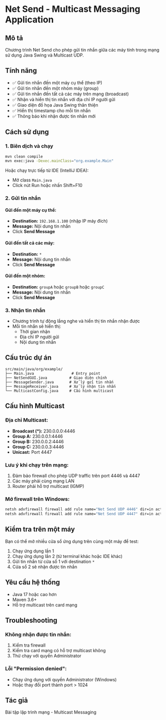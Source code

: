 # Net Send - Multicast Messaging Application

## Mô tả
Chương trình Net Send cho phép gửi tin nhắn giữa các máy tính trong mạng sử dụng Java Swing và Multicast UDP.

## Tính năng
- ✅ Gửi tin nhắn đến một máy cụ thể (theo IP)
- ✅ Gửi tin nhắn đến một nhóm máy (group)
- ✅ Gửi tin nhắn đến tất cả các máy trên mạng (broadcast)
- ✅ Nhận và hiển thị tin nhắn với địa chỉ IP người gửi
- ✅ Giao diện đồ họa Java Swing thân thiện
- ✅ Hiển thị timestamp cho mỗi tin nhắn
- ✅ Thông báo khi nhận được tin nhắn mới

## Cách sử dụng

### 1. Biên dịch và chạy
```bash
mvn clean compile
mvn exec:java -Dexec.mainClass="org.example.Main"
```

Hoặc chạy trực tiếp từ IDE (IntelliJ IDEA):
- Mở class `Main.java`
- Click nút Run hoặc nhấn Shift+F10

### 2. Gửi tin nhắn

#### Gửi đến một máy cụ thể:
- **Destination:** `192.168.1.100` (nhập IP máy đích)
- **Message:** Nội dung tin nhắn
- Click **Send Message**

#### Gửi đến tất cả các máy:
- **Destination:** `*`
- **Message:** Nội dung tin nhắn
- Click **Send Message**

#### Gửi đến một nhóm:
- **Destination:** `groupA` hoặc `groupB` hoặc `groupC`
- **Message:** Nội dung tin nhắn
- Click **Send Message**

### 3. Nhận tin nhắn
- Chương trình tự động lắng nghe và hiển thị tin nhắn nhận được
- Mỗi tin nhắn sẽ hiển thị:
  - Thời gian nhận
  - Địa chỉ IP người gửi
  - Nội dung tin nhắn

## Cấu trúc dự án

```
src/main/java/org/example/
├── Main.java                 # Entry point
├── NetSendGUI.java          # Giao diện chính
├── MessageSender.java       # Xử lý gửi tin nhắn
├── MessageReceiver.java     # Xử lý nhận tin nhắn
└── MulticastConfig.java     # Cấu hình multicast
```

## Cấu hình Multicast

### Địa chỉ Multicast:
- **Broadcast (*):** 230.0.0.0:4446
- **Group A:** 230.0.0.1:4446
- **Group B:** 230.0.0.2:4446
- **Group C:** 230.0.0.3:4446
- **Unicast:** Port 4447

### Lưu ý khi chạy trên mạng:
1. Đảm bảo firewall cho phép UDP traffic trên port 4446 và 4447
2. Các máy phải cùng mạng LAN
3. Router phải hỗ trợ multicast (IGMP)

### Mở firewall trên Windows:
```cmd
netsh advfirewall firewall add rule name="Net Send UDP 4446" dir=in action=allow protocol=UDP localport=4446
netsh advfirewall firewall add rule name="Net Send UDP 4447" dir=in action=allow protocol=UDP localport=4447
```

## Kiểm tra trên một máy
Bạn có thể mở nhiều cửa sổ ứng dụng trên cùng một máy để test:
1. Chạy ứng dụng lần 1
2. Chạy ứng dụng lần 2 (từ terminal khác hoặc IDE khác)
3. Gửi tin nhắn từ cửa sổ 1 với destination `*`
4. Cửa sổ 2 sẽ nhận được tin nhắn

## Yêu cầu hệ thống
- Java 17 hoặc cao hơn
- Maven 3.6+
- Hỗ trợ multicast trên card mạng

## Troubleshooting

### Không nhận được tin nhắn:
1. Kiểm tra firewall
2. Kiểm tra card mạng có hỗ trợ multicast không
3. Thử chạy với quyền Administrator

### Lỗi "Permission denied":
- Chạy ứng dụng với quyền Administrator (Windows)
- Hoặc thay đổi port thành port > 1024

## Tác giả
Bài tập lập trình mạng - Multicast Messaging

